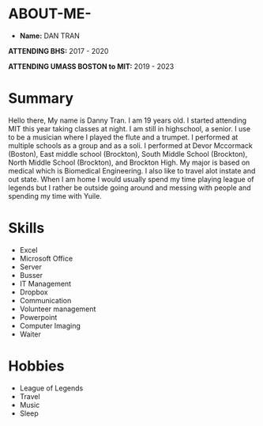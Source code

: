 # ABOUT-ME-

- **Name:** DAN TRAN

 **ATTENDING BHS:** 2017 - 2020
 
 **ATTENDING UMASS BOSTON to MIT:** 2019 - 2023
 
 # Summary
 Hello there, My name is Danny Tran. I am 19 years old. I started attending MIT this year taking classes at night. I am still in highschool, a senior. I use to be a musician where I played the flute and a trumpet. I performed at multiple schools as a group and as a soli. I performed at Devor Mccormack (Boston), East middle school (Brockton), South Middle School (Brockton), North Middle School (Brockton), and Brockton High. My major is based on medical which is Biomedical Engineering. I also like to travel alot instate and out state. When I am home I would usually spend my time playing league of legends but I rather be outside going around and messing with people and spending my time with Yuile. 

# Skills

- Excel
- Microsoft Office
- Server
- Busser
- IT Management
- Dropbox
- Communication
- Volunteer management
- Powerpoint
- Computer Imaging
- Waiter

# Hobbies

- League of Legends
- Travel
- Music
- Sleep

